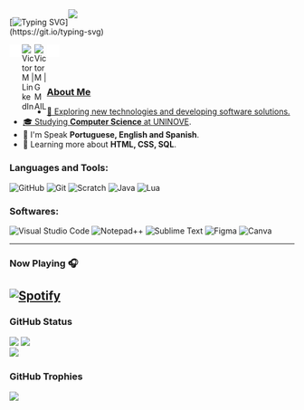 <img src="https://raw.githubusercontent.com/MicaelliMedeiros/micaellimedeiros/master/image/computer-illustration.png" min-width="400px" max-width="400px" width="400px" align="right">

[![Typing SVG](https://readme-typing-svg.demolab.com?font=Fira+Code&size=25&pause=1000&color=F7F7F7&width=435&lines=Hello%2C+I'm+Victor+Moreira!)](https://git.io/typing-svg)

<a href="https://www.instagram.com/victormoreira7_/?theme=dark" target="_blank"><img align="left" alt="Victor M | Instagram" width="22px" src="https://github.com/Aakarsh-B/trying-repos/blob/master/insta.svg" />
<a href="https://www.linkedin.com/in/victor-moreira-teixeira/" target="_blank"><img align="left" alt="Victor M | LinkedIn" width="22px" src="https://cdn.jsdelivr.net/gh/devicons/devicon/icons/linkedin/linkedin-original.svg" />
<a href="https://mail.google.com/mail/u/0/?tab=rm&ogbl#inbox?compose=DmwnWtDvdCLXZLDmnzllrHdkgptsHnKMFNMhhLcrvgzcLZVnnRWmbhGqJfhRjtwzrMfMzswxbWVG" target="_blank"><img align="left" alt="Victor M | GMAIL" width="22px" src="https://cdn.jsdelivr.net/gh/devicons/devicon/icons/google/google-original.svg" />
<a href="https://github.com/victormoreiraofc" target="_blank"><img align="left" alt="Victor M | GITHUB" width="22px" src="https://github.com/Aakarsh-B/trying-repos/blob/master/github.svg" />

<br />
<br />
<br />

### About Me

- 🤔 Exploring new technologies and developing software solutions.
- 🎓 Studying **Computer Science** at <a href="https://www.uninove.br/">UNINOVE</a>.
- 🎤 I'm Speak **Portuguese, English and Spanish**.
- 🌱 Learning more about **HTML, CSS, SQL**.

### Languages and Tools:

![GitHub](https://img.shields.io/badge/-GitHub-333333?style=flat&logo=github)
![Git](https://img.shields.io/badge/-Git-333333?style=flat&logo=git)
![Scratch](https://img.shields.io/badge/-Scratch-333333?style=flat&logo=scratch&logoColor=FFA500)
![Java](https://img.shields.io/badge/-Java-333333?style=flat&logo=Java&logoColor=007396)
![Lua](https://img.shields.io/badge/-Lua-333333?style=flat&logo=lua&logoColor=007ACC)

### Softwares:

![Visual Studio Code](https://img.shields.io/badge/-Visual%20Studio%20Code-333333?style=flat&logo=visual-studio-code&logoColor=007ACC)
![Notepad++](https://img.shields.io/badge/-Notepad%2B%2B-333333?style=flat&logo=notepad%2B%2B)
![Sublime Text](https://img.shields.io/badge/-Sublime%20Text-333333?style=flat&logo=sublime%20text)
![Figma](https://img.shields.io/badge/-Figma-333333?style=flat&logo=figma&logoColor=007ACC)
![Canva](https://img.shields.io/badge/-Canva-333333?style=flat&logo=canva)

---



### Now Playing 🎧

[![Spotify](https://github-readme-remake.vercel.app/api/spotify)]()
<br/>
---

### GitHub Status

![](https://github-readme-stats.vercel.app/api?username=victormoreiraofc&theme=dark&hide_border=false&include_all_commits=true&count_private=true)
![](https://github-readme-stats.vercel.app/api/top-langs/?username=victormoreiraofc&theme=dark&hide_border=false&include_all_commits=true&count_private=true&layout=compact)<br/>
![](https://github-readme-streak-stats.herokuapp.com/?user=victormoreiraofc&theme=dark&hide_border=false)<br/>

### GitHub Trophies
![](https://github-profile-trophy.vercel.app/?username=victormoreiraofc&theme=dracula&no-frame=false&no-bg=false&margin-w=4)
